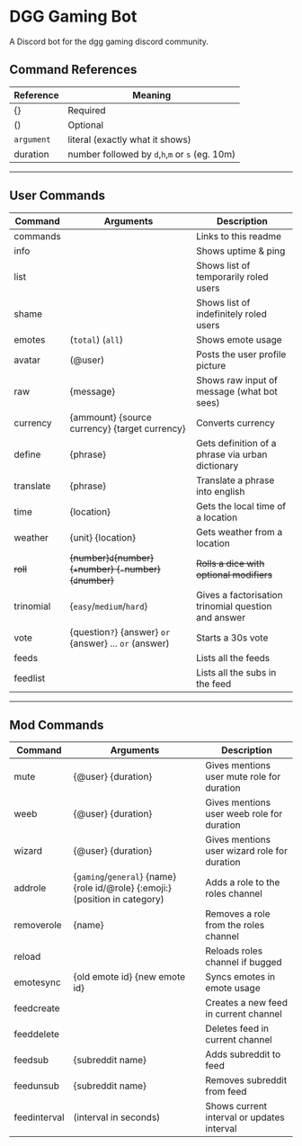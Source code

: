 # DGG Gaming Bot

A Discord bot for the dgg gaming discord community.

## Command References

| Reference   | Meaning                                         |
|-------------|-------------------------------------------------|
| {}          | Required                                        |
| ()          | Optional                                        |
| `argument`  | literal (exactly what it shows)                 |
| duration    | number followed by `d`,`h`,`m` or `s` (eg. 10m) |

___

## User Commands

| Command    | Arguments                                                   | Description                                        |
|------------|-------------------------------------------------------------|----------------------------------------------------|
| commands  |                                                             | Links to this readme                                |
| info      |                                                             | Shows uptime & ping                                 |
| list      |                                                             | Shows list of temporarily roled users               |
| shame     |                                                             | Shows list of indefinitely roled users              |
| emotes    | (`total`) (`all`)                                           | Shows emote usage                                   |
| avatar    | (@user)                                                     | Posts the user profile picture                      |
| raw       | {message}                                                   | Shows raw input of message (what bot sees)          |
| currency  | {ammount} {source currency} {target currency}               | Converts currency                                   |
| define    | {phrase}                                                    | Gets definition of a phrase via urban dictionary    |
| translate | {phrase}                                                    | Translate a phrase into english                     |
| time      | {location}                                                  | Gets the local time of a location                   |
| weather   | {unit} {location}                                           | Gets weather from a location                        |
| ~~roll~~  | ~~{number}`d`{number} (`+`number) (`-`number) (`d`number)~~ | ~~Rolls a dice with optional modifiers~~            |
| trinomial | {`easy`/`medium`/`hard`}                                    | Gives a factorisation trinomial question and answer |
| vote      | {question`?`} {answer} `or` {answer} ... `or` (answer)      | Starts a 30s vote                                   |
| feeds     |                                                             | Lists all the feeds                                 |
| feedlist  |                                                             | Lists all the subs in the feed                      |

___

## Mod Commands

| Command      | Arguments                                                                    | Description                                  |
|--------------|------------------------------------------------------------------------------|----------------------------------------------|
| mute         | {@user} {duration}                                                           | Gives mentions user mute role for duration   |
| weeb         | {@user} {duration}                                                           | Gives mentions user weeb role for duration   |
| wizard       | {@user} {duration}                                                           | Gives mentions user wizard role for duration |
| addrole      | {`gaming`/`general`} {name} {role id/@role} {:emoji:} (position in category) | Adds a role to the roles channel             |
| removerole   | {name}                                                                       | Removes a role from the roles channel        |
| reload       |                                                                              | Reloads roles channel if bugged              |
| emotesync    | {old emote id} {new emote id}                                                | Syncs emotes in emote usage                  |
| feedcreate   |                                                                              | Creates a new feed in current channel        |
| feeddelete   |                                                                              | Deletes feed in current channel              |
| feedsub      | {subreddit name}                                                             | Adds subreddit to feed                       |
| feedunsub    | {subreddit name}                                                             | Removes subreddit from feed                  |
| feedinterval | (interval in seconds)                                                        | Shows current interval or updates interval   |
